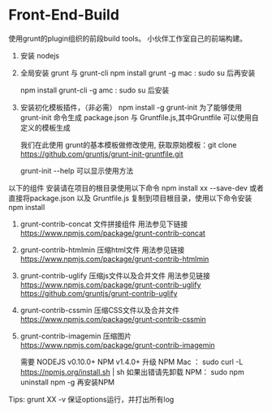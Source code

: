 Front-End-Build
==============

使用grunt的plugin组织的前段build tools。 小伙伴工作室自己的前端构建。


1. 安装 nodejs 

2. 全局安装 grunt 与 grunt-cli
	npm install grunt -g
	mac : sudo su 后再安装
  
  	npm install grunt-cli -g 
  	amc : sudo su 后安装
3. 安装初化模板插件，（非必需）
	npm install -g grunt-init 
	为了能够使用 grunt-init 命令生成 package.json 与 Gruntfile.js,其中Gruntfile 可以使用自定义的模板生成

	我们在此使用 grunt的基本模板做修改使用,
	获取原始模板：git clone https://github.com/gruntjs/grunt-init-gruntfile.git
	
	grunt-init --help 可以显示使用方法

以下的组件 安装请在项目的根目录使用以下命令
	npm install xx --save-dev
或者直接将package.json 以及 Gruntfile.js 复制到项目根目录，使用以下命令安装
	npm install 


1. grunt-contrib-concat 文件拼接组件
	用法参见下链接
	https://www.npmjs.com/package/grunt-contrib-concat

2. grunt-contrib-htmlmin 压缩html文件
	用法参见链接
	https://www.npmjs.com/package/grunt-contrib-htmlmin

3. grunt-contrib-uglify 压缩js文件以及合并文件
	用法参见链接
	https://www.npmjs.com/package/grunt-contrib-uglify
	https://github.com/gruntjs/grunt-contrib-uglify

4. grunt-contrib-cssmin  压缩CSS文件以及合并文件
	https://www.npmjs.com/package/grunt-contrib-cssmin

5. grunt-contrib-imagemin 压缩图片
	https://www.npmjs.com/package/grunt-contrib-imagemin

	需要 NODEJS v0.10.0+ NPM v1.4.0+ 
	升级 NPM Mac ： sudo curl -L https://npmjs.org/install.sh | sh
		如果出错请先卸载 NPM： sudo npm uninstall npm -g
		再安装NPM

Tips:  grunt XX -v 保证options运行，并打出所有log

